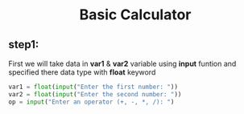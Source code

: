 <div align="center">
    <h1> Basic Calculator </h1>
 </div>

## step1:
First we will take data in **var1** & **var2** variable using **input** funtion  and specified there data type with **float** keyword 

```python
var1 = float(input("Enter the first number: "))
var2 = float(input("Enter the second number: "))
op = input("Enter an operator (+, -, *, /): ")

